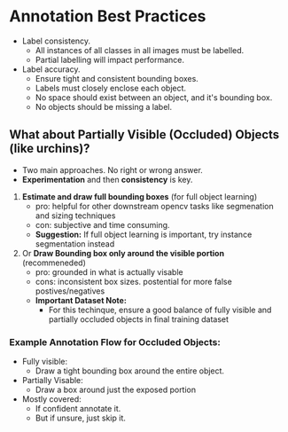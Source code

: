 # Annotation Best Practices

- Label consistency. 
    - All instances of all classes in all images must be labelled. 
    - Partial labelling will impact performance.
- Label accuracy. 
    - Ensure tight and consistent bounding boxes.
    - Labels must closely enclose each object. 
    - No space should exist between an object, and it's bounding box. 
    - No objects should be missing a label.

## What about Partially Visible (Occluded) Objects (like urchins)?
- Two main approaches. No right or wrong answer. 
- **Experimentation** and then **consistency** is key. 

1. **Estimate and draw full bounding boxes** (for full object learning)
    - pro: helpful for other downstream opencv tasks like segmenation and sizing techniques
    - con: subjective and time consuming. 
    - **Suggestion:** If full object learning is important, try instance segmentation instead
2. Or **Draw Bounding box only around the visible portion** (recommeneded)
    - pro: grounded in what is actually visable
    - cons: inconsistent box sizes. postential for more false postives/negatives
    - **Important Dataset Note:** 
        - For this techinque, ensure a good balance of fully visible and partially occluded objects in final training dataset

### Example Annotation Flow for Occluded Objects: 
- Fully visible:  
    - Draw a tight bounding box around the entire object.
- Partially Visable: 
    - Draw a box around just the exposed portion
- Mostly covered: 
    - If confident annotate it. 
    - But if unsure, just skip it.